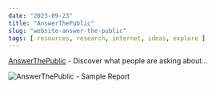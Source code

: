 ```yaml
---
date: "2023-09-23"
title: "AnswerThePublic"
slug: "website-answer-the-public"
tags: [ resources, research, internet, ideas, explore ]
---
```




[AnswerThePublic][1] - Discover what people are asking about…

![AnswerThePublic - Sample Report][2]



   [1]: https://answerthepublic.com
   [2]: https://answerthepublic.com/assets/home/shorts-wheel-e1536f21267cb84316e79bf712be1f584e902aad09158506f01ec9661671dcdd.jpg
